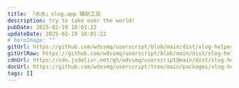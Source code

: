 ```yaml
---
title: 「水水」xlog.app 辅助工具
description: try to take over the world!
pubDate: 2025-02-19 18:01:22
updateDate: 2025-02-19 18:01:22
# heroImage: ""
gitUrl: https://github.com/wdssmq/userscript/blob/main/dist/xlog-helper.user.js
gitUrlRaw: https://github.com/wdssmq/userscript/blob/main/dist/xlog-helper.user.js?raw=true
cdnUrl: https://cdn.jsdelivr.net/gh/wdssmq/userscript@main/dist/xlog-helper.user.js
docUrl: https://github.com/wdssmq/userscript/tree/main/packages/xlog-helper#readme
tags: []
---
```


